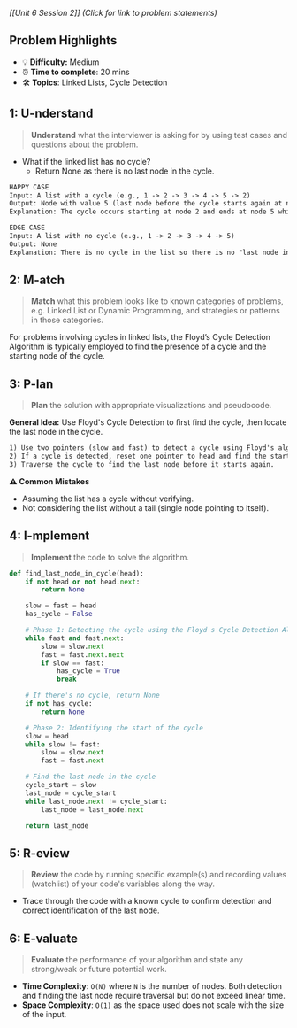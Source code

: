 *[[Unit 6 Session 2]] (Click for link to problem statements)*

## Problem Highlights

* 💡 **Difficulty:** Medium
* ⏰ **Time to complete**: 20 mins
* 🛠️ **Topics**: Linked Lists, Cycle Detection
    
## 1: U-nderstand
 
> **Understand** what the interviewer is asking for by using test cases and questions about the problem.

- What if the linked list has no cycle?
  - Return None as there is no last node in the cycle.

```markdown
HAPPY CASE
Input: A list with a cycle (e.g., 1 -> 2 -> 3 -> 4 -> 5 -> 2)
Output: Node with value 5 (last node before the cycle starts again at node 2)
Explanation: The cycle occurs starting at node 2 and ends at node 5 which points back to node 2.

EDGE CASE
Input: A list with no cycle (e.g., 1 -> 2 -> 3 -> 4 -> 5)
Output: None
Explanation: There is no cycle in the list so there is no "last node in the cycle".
```
    
## 2: M-atch

> **Match** what this problem looks like to known categories of problems, e.g. Linked List or Dynamic Programming, and strategies or patterns in those categories.

For problems involving cycles in linked lists, the Floyd’s Cycle Detection Algorithm is typically employed to find the presence of a cycle and the starting node of the cycle.

## 3: P-lan

> **Plan** the solution with appropriate visualizations and pseudocode.

**General Idea:** Use Floyd's Cycle Detection to first find the cycle, then locate the last node in the cycle.

```markdown
1) Use two pointers (slow and fast) to detect a cycle using Floyd's algorithm.
2) If a cycle is detected, reset one pointer to head and find the starting node of the cycle.
3) Traverse the cycle to find the last node before it starts again.
```

**⚠️ Common Mistakes**

- Assuming the list has a cycle without verifying.
- Not considering the list without a tail (single node pointing to itself).

## 4: I-mplement

> **Implement** the code to solve the algorithm.

```python
def find_last_node_in_cycle(head):
    if not head or not head.next:
        return None

    slow = fast = head
    has_cycle = False

    # Phase 1: Detecting the cycle using the Floyd's Cycle Detection Algorithm
    while fast and fast.next:
        slow = slow.next
        fast = fast.next.next
        if slow == fast:
            has_cycle = True
            break

    # If there's no cycle, return None
    if not has_cycle:
        return None

    # Phase 2: Identifying the start of the cycle
    slow = head
    while slow != fast:
        slow = slow.next
        fast = fast.next

    # Find the last node in the cycle
    cycle_start = slow
    last_node = cycle_start
    while last_node.next != cycle_start:
        last_node = last_node.next

    return last_node
```
  
## 5: R-eview

> **Review** the code by running specific example(s) and recording values (watchlist) of your code's variables along the way.

- Trace through the code with a known cycle to confirm detection and correct identification of the last node.

## 6: E-valuate

> **Evaluate** the performance of your algorithm and state any strong/weak or future potential work.

* **Time Complexity**: `O(N)` where `N` is the number of nodes. Both detection and finding the last node require traversal but do not exceed linear time.
* **Space Complexity**: `O(1)` as the space used does not scale with the size of the input.
